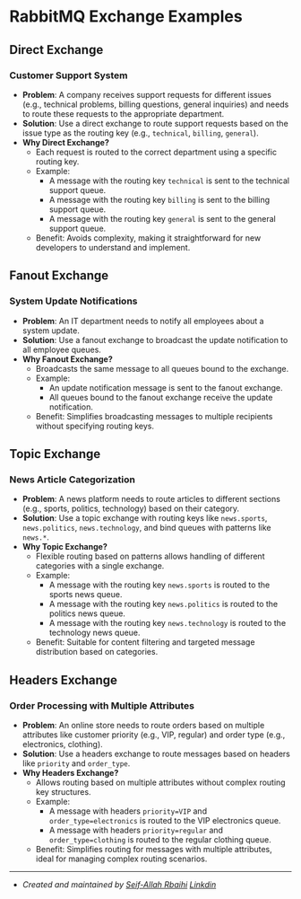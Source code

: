 # RabbitMQ Exchange Examples

## Direct Exchange

### Customer Support System

- **Problem**: A company receives support requests for different issues (e.g., technical problems, billing questions, general inquiries) and needs to route these requests to the appropriate department.
- **Solution**: Use a direct exchange to route support requests based on the issue type as the routing key (e.g., `technical`, `billing`, `general`).
- **Why Direct Exchange?**
  - Each request is routed to the correct department using a specific routing key.
  - Example:
    - A message with the routing key `technical` is sent to the technical support queue.
    - A message with the routing key `billing` is sent to the billing support queue.
    - A message with the routing key `general` is sent to the general support queue.
  - Benefit: Avoids complexity, making it straightforward for new developers to understand and implement.

## Fanout Exchange

### System Update Notifications

- **Problem**: An IT department needs to notify all employees about a system update.
- **Solution**: Use a fanout exchange to broadcast the update notification to all employee queues.
- **Why Fanout Exchange?**
  - Broadcasts the same message to all queues bound to the exchange.
  - Example:
    - An update notification message is sent to the fanout exchange.
    - All queues bound to the fanout exchange receive the update notification.
  - Benefit: Simplifies broadcasting messages to multiple recipients without specifying routing keys.

## Topic Exchange

### News Article Categorization

- **Problem**: A news platform needs to route articles to different sections (e.g., sports, politics, technology) based on their category.
- **Solution**: Use a topic exchange with routing keys like `news.sports`, `news.politics`, `news.technology`, and bind queues with patterns like `news.*`.
- **Why Topic Exchange?**
  - Flexible routing based on patterns allows handling of different categories with a single exchange.
  - Example:
    - A message with the routing key `news.sports` is routed to the sports news queue.
    - A message with the routing key `news.politics` is routed to the politics news queue.
    - A message with the routing key `news.technology` is routed to the technology news queue.
  - Benefit: Suitable for content filtering and targeted message distribution based on categories.

## Headers Exchange

### Order Processing with Multiple Attributes

- **Problem**: An online store needs to route orders based on multiple attributes like customer priority (e.g., VIP, regular) and order type (e.g., electronics, clothing).
- **Solution**: Use a headers exchange to route messages based on headers like `priority` and `order_type`.
- **Why Headers Exchange?**
  - Allows routing based on multiple attributes without complex routing key structures.
  - Example:
    - A message with headers `priority=VIP` and `order_type=electronics` is routed to the VIP electronics queue.
    - A message with headers `priority=regular` and `order_type=clothing` is routed to the regular clothing queue.
  - Benefit: Simplifies routing for messages with multiple attributes, ideal for managing complex routing scenarios.


---

- *Created and maintained by [Seif-Allah Rbaihi]( https://github.com/rbaihis )*  *[Linkdin]( https://www.linkedin.com/in/seif-allah-rbaihi-2b6091126 )*
